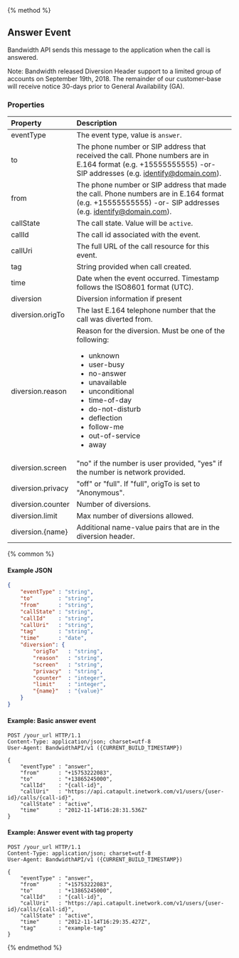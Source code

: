 {% method %}
## Answer Event
Bandwidth API sends this message to the application when the call is answered.

Note: Bandwidth released Diversion Header support to a limited group of accounts on September 19th, 2018. The remainder of our customer-base will receive notice 30-days prior to General Availability (GA).

### Properties
| Property  | Description                                                                                                                                                  |
|:----------|:-------------------------------------------------------------------------------------------------------------------------------------------------------------|
| eventType | The event type, value is `answer`.                                                                                                                           |
| to        | The phone number or SIP address that received the call. Phone numbers are in E.164 format (e.g. +15555555555) -or- SIP addresses (e.g. identify@domain.com). |
| from      | The phone number or SIP address that made the call. Phone numbers are in E.164 format (e.g. +15555555555) -or- SIP addresses (e.g. identify@domain.com).     |
| callState | The call state. Value will be `active`.                                                                                                                      |
| callId    | The call id associated with the event.                                                                                                                       |
| callUri   | The full URL of the call resource for this event.                                                                                                            |
| tag       | String provided when call created.                                                                                                                           |
| time      | Date when the event occurred. Timestamp follows the ISO8601 format (UTC).                                                                                    |
| diversion | Diversion information if present |
| diversion.origTo | The last E.164 telephone number that the call was diverted from. |
| diversion.reason | Reason for the diversion. Must be one of the following:<br><ul><li>unknown</li><li>user-busy</li><li>no-answer</li><li>unavailable</li><li>unconditional</li><li>time-of-day</li><li>do-not-disturb</li><li>deflection</li><li>follow-me</li><li>out-of-service</li><li>away</li></ul>|
| diversion.screen | "no" if the number is user provided, "yes" if the number is network provided. |
| diversion.privacy | "off" or "full". If "full", origTo is set to "Anonymous". |
| diversion.counter| Number of diversions. |
| diversion.limit | Max number of diversions allowed. |
| diversion.{name}| Additional name-value pairs that are in the diversion header. |

{% common %}

#### Example JSON

```json
{
	"eventType" : "string",
	"to"        : "string",
	"from"      : "string",
	"callState" : "string",
	"callId"    : "string",
	"callUri"   : "string",
    "tag"       : "string",
	"time"      : "date",
    "diversion": {
        "origTo"   : "string",
        "reason"   : "string",
        "screen"   : "string",
        "privacy"  : "string",
        "counter"  : "integer",
        "limit"    : "integer",
        "{name}"   : "{value}"
    }
}
```

#### Example: Basic answer event

```http
POST /your_url HTTP/1.1
Content-Type: application/json; charset=utf-8
User-Agent: BandwidthAPI/v1 ({CURRENT_BUILD_TIMESTAMP})

{
	"eventType" : "answer",
	"from"      : "+15753222083",
	"to"        : "+13865245000",
	"callId"    : "{call-id}",
	"callUri"   : "https://api.catapult.inetwork.com/v1/users/{user-id}/calls/{call-id}",
	"callState" : "active",
	"time"      : "2012-11-14T16:28:31.536Z"
}
```

#### Example: Answer event with tag property

```http
POST /your_url HTTP/1.1
Content-Type: application/json; charset=utf-8
User-Agent: BandwidthAPI/v1 ({CURRENT_BUILD_TIMESTAMP})

{
	"eventType" : "answer",
	"from"      : "+15753222083",
	"to"        : "+13865245000",
	"callId"    : "{call-id}",
	"callUri"   : "https://api.catapult.inetwork.com/v1/users/{user-id}/calls/{call-id}",
	"callState" : "active",
	"time"      : "2012-11-14T16:29:35.427Z",
	"tag"       : "example-tag"
}
```
{% endmethod %}
